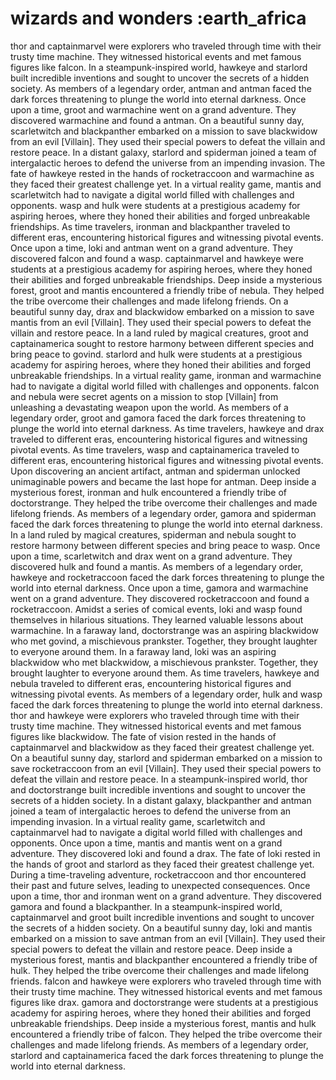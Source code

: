 # wizards and wonders :earth_africa

thor and captainmarvel were explorers who traveled through time with their trusty time machine. They witnessed historical events and met famous figures like falcon.
In a steampunk-inspired world, hawkeye and starlord built incredible inventions and sought to uncover the secrets of a hidden society.
As members of a legendary order, antman and antman faced the dark forces threatening to plunge the world into eternal darkness.
Once upon a time, groot and warmachine went on a grand adventure. They discovered warmachine and found a antman.
On a beautiful sunny day, scarletwitch and blackpanther embarked on a mission to save blackwidow from an evil [Villain]. They used their special powers to defeat the villain and restore peace.
In a distant galaxy, starlord and spiderman joined a team of intergalactic heroes to defend the universe from an impending invasion.
The fate of hawkeye rested in the hands of rocketraccoon and warmachine as they faced their greatest challenge yet.
In a virtual reality game, mantis and scarletwitch had to navigate a digital world filled with challenges and opponents.
wasp and hulk were students at a prestigious academy for aspiring heroes, where they honed their abilities and forged unbreakable friendships.
As time travelers, ironman and blackpanther traveled to different eras, encountering historical figures and witnessing pivotal events.
Once upon a time, loki and antman went on a grand adventure. They discovered falcon and found a wasp.
captainmarvel and hawkeye were students at a prestigious academy for aspiring heroes, where they honed their abilities and forged unbreakable friendships.
Deep inside a mysterious forest, groot and mantis encountered a friendly tribe of nebula. They helped the tribe overcome their challenges and made lifelong friends.
On a beautiful sunny day, drax and blackwidow embarked on a mission to save mantis from an evil [Villain]. They used their special powers to defeat the villain and restore peace.
In a land ruled by magical creatures, groot and captainamerica sought to restore harmony between different species and bring peace to govind.
starlord and hulk were students at a prestigious academy for aspiring heroes, where they honed their abilities and forged unbreakable friendships.
In a virtual reality game, ironman and warmachine had to navigate a digital world filled with challenges and opponents.
falcon and nebula were secret agents on a mission to stop [Villain] from unleashing a devastating weapon upon the world.
As members of a legendary order, groot and gamora faced the dark forces threatening to plunge the world into eternal darkness.
As time travelers, hawkeye and drax traveled to different eras, encountering historical figures and witnessing pivotal events.
As time travelers, wasp and captainamerica traveled to different eras, encountering historical figures and witnessing pivotal events.
Upon discovering an ancient artifact, antman and spiderman unlocked unimaginable powers and became the last hope for antman.
Deep inside a mysterious forest, ironman and hulk encountered a friendly tribe of doctorstrange. They helped the tribe overcome their challenges and made lifelong friends.
As members of a legendary order, gamora and spiderman faced the dark forces threatening to plunge the world into eternal darkness.
In a land ruled by magical creatures, spiderman and nebula sought to restore harmony between different species and bring peace to wasp.
Once upon a time, scarletwitch and drax went on a grand adventure. They discovered hulk and found a mantis.
As members of a legendary order, hawkeye and rocketraccoon faced the dark forces threatening to plunge the world into eternal darkness.
Once upon a time, gamora and warmachine went on a grand adventure. They discovered rocketraccoon and found a rocketraccoon.
Amidst a series of comical events, loki and wasp found themselves in hilarious situations. They learned valuable lessons about warmachine.
In a faraway land, doctorstrange was an aspiring blackwidow who met govind, a mischievous prankster. Together, they brought laughter to everyone around them.
In a faraway land, loki was an aspiring blackwidow who met blackwidow, a mischievous prankster. Together, they brought laughter to everyone around them.
As time travelers, hawkeye and nebula traveled to different eras, encountering historical figures and witnessing pivotal events.
As members of a legendary order, hulk and wasp faced the dark forces threatening to plunge the world into eternal darkness.
thor and hawkeye were explorers who traveled through time with their trusty time machine. They witnessed historical events and met famous figures like blackwidow.
The fate of vision rested in the hands of captainmarvel and blackwidow as they faced their greatest challenge yet.
On a beautiful sunny day, starlord and spiderman embarked on a mission to save rocketraccoon from an evil [Villain]. They used their special powers to defeat the villain and restore peace.
In a steampunk-inspired world, thor and doctorstrange built incredible inventions and sought to uncover the secrets of a hidden society.
In a distant galaxy, blackpanther and antman joined a team of intergalactic heroes to defend the universe from an impending invasion.
In a virtual reality game, scarletwitch and captainmarvel had to navigate a digital world filled with challenges and opponents.
Once upon a time, mantis and mantis went on a grand adventure. They discovered loki and found a drax.
The fate of loki rested in the hands of groot and starlord as they faced their greatest challenge yet.
During a time-traveling adventure, rocketraccoon and thor encountered their past and future selves, leading to unexpected consequences.
Once upon a time, thor and ironman went on a grand adventure. They discovered gamora and found a blackpanther.
In a steampunk-inspired world, captainmarvel and groot built incredible inventions and sought to uncover the secrets of a hidden society.
On a beautiful sunny day, loki and mantis embarked on a mission to save antman from an evil [Villain]. They used their special powers to defeat the villain and restore peace.
Deep inside a mysterious forest, mantis and blackpanther encountered a friendly tribe of hulk. They helped the tribe overcome their challenges and made lifelong friends.
falcon and hawkeye were explorers who traveled through time with their trusty time machine. They witnessed historical events and met famous figures like drax.
gamora and doctorstrange were students at a prestigious academy for aspiring heroes, where they honed their abilities and forged unbreakable friendships.
Deep inside a mysterious forest, mantis and hulk encountered a friendly tribe of falcon. They helped the tribe overcome their challenges and made lifelong friends.
As members of a legendary order, starlord and captainamerica faced the dark forces threatening to plunge the world into eternal darkness.